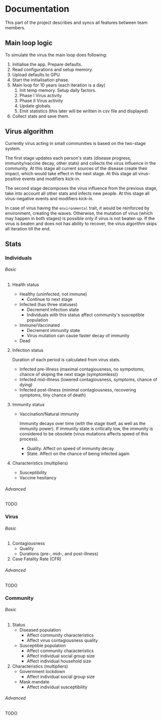 # Documentation

This part of the project describes and syncs all features between team members.

## Main loop logic

To simulate the virus the main loop does following:

1. Initialise the app. Prepare defaults.
2. Read configurations and setup memory.
3. Upload defaults to GPU.
4. Start the initialisation phase.
5. Main loop for 10 years (each iteration is a day)
	1. Init temp memory. Setup daily factors.
	2. Phase I Virus activity
	3. Phase II Virus activity
	4. Update globals.
	5. Emit statistics (this later will be written in csv file and displayed)
6. Collect stats and save them.

## Virus algorithm

Currently virus acting in small communities is based on the two-stage system.

The first stage updates each person's stats (disease progress, immunity/vaccine decay, other stats) and collects the virus influence in the community. At this stage all current sources of the disease create their impact, which would take effect in the next stage. At this stage all virus-positive events and modifiers kick-in.

The second stage decomposes the virus influence from the previous stage, take into account all other stats and infects new people. At this stage all virus-negative events and modifiers kick-in.

In case of virus having the `environmental` trait, it would be reinforced by environment, creating the waves. Otherwise, the mutation of virus (which may happen in both stages) is possible only if virus is not beaten up. If the virus is beaten and does not has ability to recover, the virus algorithm skips all iteration till the end.

## Stats

### Individuals

###### Basic

1. Health status
	- Healthy (uninfected, not immune)
		- Continue to next stage
	- Infected (has three statuses)
		- Decrement infection state
		- Individuals with this status affect community's susceptible population
	- Immune/Vaccinated
		- Decrement immunity state
		- Virus mutation can cause faster decay of immunity
	- Dead
2. Infection status
	
	Duration of each period is calculated from virus stats.
	- Infected pre-illness (maximal contagiousness, no sympotoms, chance of skiping the next stage (symptomless))
	- Infected mid-illness (lowered contagiousness, symptoms, chance of dying)
	- Infected post-illness (minimal contagiousness, recovering symptoms, tiny chance of death)
3. Immunity status
	- Vaccination/Natural immunity

		Immunity decays over time (with the stage itself, as well as the immunity power).
		If immunity state is critically low, the immunity is considered to be obsolete (virus mutations affects speed of this process).
		- Quality. Affect on speed of immunity decay
		- State. Affect on the chance of being infected again
4. Characteristics (multipliers)
	- Susceptibility
	- Vaccine hesitancy

###### Advanced

TODO

### Virus

###### Basic

1. Contagiousness
	- Quality
	- Durations (pre-, mid-, and post-illness)
2. Case Fatality Rate (CFR)

###### Advanced

TODO

### Community

###### Basic

1. Status
	- Diseased population
		- Affect community characteristics
		- Affect virus contagiousness quality
	- Susceptible population
		- Affect community characteristics
		- Affect individual social group size
		- Affect individual household size
2. Characteristics (multipliers)
	- Government lockdown
		- Affect individual social group size
	- Mask mandate
		- Affect individual susceptibility

###### Advanced

TODO

